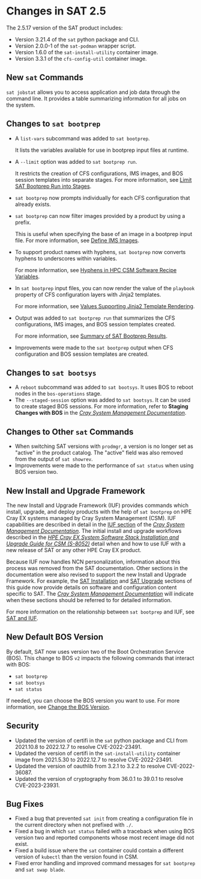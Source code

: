 # Changes in SAT 2.5

The 2.5.17 version of the SAT product includes:

- Version 3.21.4 of the `sat` python package and CLI.
- Version 2.0.0-1 of the `sat-podman` wrapper script.
- Version 1.6.0 of the `sat-install-utility` container image.
- Version 3.3.1 of the `cfs-config-util` container image.

## New `sat` Commands

`sat jobstat` allows you to access application and job data through the command
line. It provides a table summarizing information for all jobs on the system.

## Changes to `sat bootprep`

- A `list-vars` subcommand was added to `sat bootprep`.

  It lists the variables available for use in bootprep input files at runtime.

- A `--limit` option was added to `sat bootprep run`.

  It restricts the creation of CFS configurations, IMS images, and BOS session
  templates into separate stages. For more information, see
  [Limit SAT Bootprep Run into Stages](../usage/sat_and_iuf.md#limit-sat-bootprep-run-into-stages).

- `sat bootprep` now prompts individually for each CFS configuration that
  already exists.

- `sat bootprep` can now filter images provided by a product by using a prefix.

  This is useful when specifying the base of an image in a bootprep input
  file. For more information, see
  [Define IMS Images](../usage/sat_bootprep.md#define-ims-images).

- To support product names with hyphens, `sat bootprep` now converts hyphens to
  underscores within variables.

  For more information, see
  [Hyphens in HPC CSM Software Recipe Variables](../usage/sat_bootprep.md#hyphens-in-hpc-csm-software-recipe-variables).

- In `sat bootprep` input files, you can now render the value of the `playbook`
  property of CFS configuration layers with Jinja2 templates.

  For more information, see
  [Values Supporting Jinja2 Template Rendering](../usage/sat_bootprep.md#values-supporting-jinja2-template-rendering).

- Output was added to `sat bootprep run` that summarizes the CFS configurations,
  IMS images, and BOS session templates created.

  For more information, see
  [Summary of SAT Bootprep Results](../usage/sat_bootprep.md#summary-of-sat-bootprep-results).

- Improvements were made to the `sat bootprep` output when CFS configuration
  and BOS session templates are created.

## Changes to `sat bootsys`

- A `reboot` subcommand was added to `sat bootsys`. It uses BOS to reboot
  nodes in the `bos-operations` stage.
- The `--staged-session` option was added to `sat bootsys`. It can be used to
  create staged BOS sessions. For more information, refer to **Staging Changes
  with BOS** in the [*Cray System Management Documentation*](https://cray-hpe.github.io/docs-csm/).

## Changes to Other `sat` Commands

- When switching SAT versions with `prodmgr`, a version is no longer set as
  "active" in the product catalog. The "active" field was also removed from the
  output of `sat showrev`.
- Improvements were made to the performance of `sat status` when using BOS
  version two.

## New Install and Upgrade Framework

The new Install and Upgrade Framework (IUF) provides commands which install,
upgrade, and deploy products with the help of `sat bootprep` on HPE Cray EX
systems managed by Cray System Management (CSM). IUF capabilities are described
in detail in the [IUF section](https://cray-hpe.github.io/docs-csm/en-14/operations/iuf/iuf/)
of the [*Cray System Management Documentation*](https://cray-hpe.github.io/docs-csm/).
The initial install and upgrade workflows described in the
[*HPE Cray EX System Software Stack Installation and Upgrade Guide for CSM
(S-8052)*](https://www.hpe.com/support/ex-S-8052) detail when and how to use
IUF with a new release of SAT or any other HPE Cray EX product.

Because IUF now handles NCN personalization, information about this process was
removed from the SAT documentation. Other sections in the documentation were
also revised to support the new Install and Upgrade Framework. For example, the
[SAT Installation](../install.md) and [SAT Upgrade](../upgrade.md) sections of this
guide now provide details on software and configuration content specific to SAT.
The [*Cray System Management Documentation*](https://cray-hpe.github.io/docs-csm/)
will indicate when these sections should be referred to for detailed information.

For more information on the relationship between `sat bootprep` and IUF, see
[SAT and IUF](../usage/sat_and_iuf.md).

## New Default BOS Version

By default, SAT now uses version two of the Boot Orchestration Service (BOS).
This change to BOS `v2` impacts the following commands that interact with BOS:

- `sat bootprep`
- `sat bootsys`
- `sat status`

If needed, you can choose the BOS version you want to use. For more information,
see [Change the BOS Version](../usage/change_bos_version.md).

## Security

- Updated the version of certifi in the `sat` python package and CLI from
  2021.10.8 to 2022.12.7 to resolve CVE-2022-23491.
- Updated the version of certifi in the `sat-install-utility` container image
  from 2021.5.30 to 2022.12.7 to resolve CVE-2022-23491.
- Updated the version of oauthlib from 3.2.1 to 3.2.2 to resolve CVE-2022-36087.
- Updated the version of cryptography from 36.0.1 to 39.0.1 to resolve
  CVE-2023-23931.

## Bug Fixes

- Fixed a bug that prevented `sat init` from creating a configuration file in
  the current directory when not prefixed with `./`.
- Fixed a bug in which `sat status` failed with a traceback when using BOS
  version two and reported components whose most recent image did not exist.
- Fixed a build issue where the `sat` container could contain a different
  version of `kubectl` than the version found in CSM.
- Fixed error handling and improved command messages for `sat bootprep` and
  `sat swap blade`.

